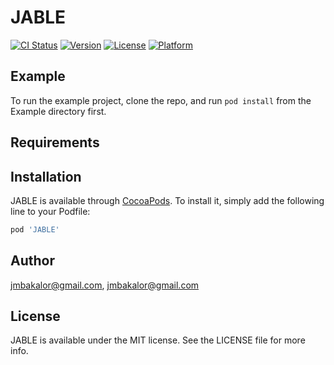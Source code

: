 # JABLE

[![CI Status](http://img.shields.io/travis/jmbakalor@gmail.com/JABLE.svg?style=flat)](https://travis-ci.org/jmbakalor@gmail.com/JABLE)
[![Version](https://img.shields.io/cocoapods/v/JABLE.svg?style=flat)](http://cocoapods.org/pods/JABLE)
[![License](https://img.shields.io/cocoapods/l/JABLE.svg?style=flat)](http://cocoapods.org/pods/JABLE)
[![Platform](https://img.shields.io/cocoapods/p/JABLE.svg?style=flat)](http://cocoapods.org/pods/JABLE)

## Example

To run the example project, clone the repo, and run `pod install` from the Example directory first.

## Requirements

## Installation

JABLE is available through [CocoaPods](http://cocoapods.org). To install
it, simply add the following line to your Podfile:

```ruby
pod 'JABLE'
```

## Author

jmbakalor@gmail.com, jmbakalor@gmail.com

## License

JABLE is available under the MIT license. See the LICENSE file for more info.
